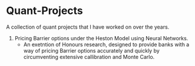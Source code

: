 # Quant-Projects
A collection of quant projects that I have worked on over the years.

1. Pricing Barrier options under the Heston Model using Neural Networks.
   - An exetntion of Honours research, designed to provide banks with a way of pricing Barrier options accurately and quickly by circumventing extensive callibration and Monte Carlo.
